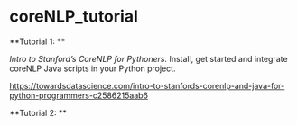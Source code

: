 # coreNLP_tutorial

**Tutorial 1: **

*Intro to Stanford’s CoreNLP for Pythoners.*
Install, get started and integrate coreNLP Java scripts in your Python project.

https://towardsdatascience.com/intro-to-stanfords-corenlp-and-java-for-python-programmers-c2586215aab6

**Tutorial 2: **






